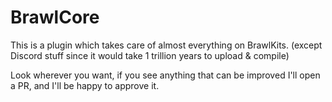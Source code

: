 # BrawlCore

This is a plugin which takes care of almost everything on BrawlKits. (except Discord stuff since it would take 1 trillion years to upload & compile)

Look wherever you want, if you see anything that can be improved I'll open a PR, and I'll be happy to approve it.
